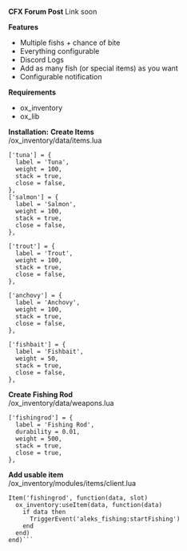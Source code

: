 **CFX Forum Post**
Link soon

**Features**
* Multiple fishs + chance of bite
* Everything configurable
* Discord Logs
* Add as many fish (or special items) as you want
* Configurable notification

**Requirements**
* ox_inventory
* ox_lib


**Installation:**
**Create Items**<br>
/ox_inventory/data/items.lua
```
['tuna'] = {
  label = 'Tuna',
  weight = 100,
  stack = true,
  close = false,
},
['salmon'] = {
  label = 'Salmon',
  weight = 100,
  stack = true,
  close = false,
},

['trout'] = {
  label = 'Trout',
  weight = 100,
  stack = true,
  close = false,
},

['anchovy'] = {
  label = 'Anchovy',
  weight = 100,
  stack = true,
  close = false,
},

['fishbait'] = {
  label = 'Fishbait',
  weight = 50,
  stack = true,
  close = false,
},
```

**Create Fishing Rod**<br>
/ox_inventory/data/weapons.lua
```
['fishingrod'] = {
  label = 'Fishing Rod',
  durability = 0.01,
  weight = 500,
  stack = true,
  close = true,
},
```

**Add usable item**<br>
/ox_inventory/modules/items/client.lua
```
Item('fishingrod', function(data, slot)
  ox_inventory:useItem(data, function(data)
    if data then
      TriggerEvent('aleks_fishing:startFishing')
    end
  end)
end)```
